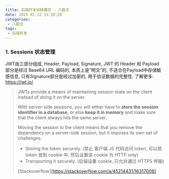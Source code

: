 ```yaml
---
title: 后端开发琐碎概念 - 八股文
date: 2025-01-22 15:30:20
categories:
 - 八股文
tags:
 - 后端开发
---
```


<!--more-->

### 1. Sessions 状态管理

JWT由三部分组成, Header, Payload, Signature, JWT 的 Header 和 Payload 部分是经过 Base64 URL 编码的, 本质上是“明文”的, 不适合在Payload中存储敏感信息, 只有Signature部分是经过加密的, 用于验证数据的完整性. 了解更多: https://jwt.io/

> JWTs provide a means of maintaining session state on the client instead of doing it on the server. 
>
> With server-side sessions, you will either have to **store the session identifier in a database**, or else **keep it in memory** and make sure that the client always hits the same server. 
>
> Moving the session to the client means that you remove the dependency on a server-side session, but it imposes its own set of challenges.
>
> - Storing the token securely. (禁止 客户端 JS 代码访问 token, 可以把 token 放到 cookie 中, 然后设置该 cookie 为 HTTP only)
> - Transporting it securely. (后端设置 cookie, 只允许通过 HTTPS 传输)
>
> [Stackoverflow][https://stackoverflow.com/a/45214431/16317008]

